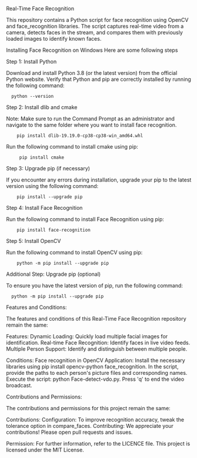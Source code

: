 
Real-Time Face Recognition

This repository contains a Python script for face recognition using OpenCV and face_recognition libraries. The script captures real-time video from a camera, detects faces in the stream, and compares them with previously loaded images to identify known faces.


Installing Face Recognition on Windows Here  are some following steps 


Step 1: Install Python

Download and install Python 3.8 (or the latest version) from the official Python website.
Verify that Python and pip are correctly installed by running the following command:

      python --version
        
Step 2: Install dlib and cmake

Note: Make sure to run the Command Prompt as an administrator and navigate to the same folder where you want to install face recognition.
     
        pip install dlib-19.19.0-cp38-cp38-win_amd64.whl  
        
Run the following command to install cmake using pip:
        
         pip install cmake

Step 3: Upgrade pip (if necessary)

If you encounter any errors during installation, upgrade your pip to the latest version using the following command:
        
        pip install --upgrade pip

Step 4: Install Face Recognition

Run the following command to install Face Recognition using pip:
      
        pip install face-recognition

Step 5: Install OpenCV

Run the following command to install OpenCV using pip:

        python -m pip install --upgrade pip 
        
Additional Step: Upgrade pip (optional)

To ensure you have the latest version of pip, run the following command:

      python -m pip install --upgrade pip 


Features and Conditions:

The features and conditions of this Real-Time Face Recognition repository remain the same:

Features:
Dynamic Loading: Quickly load multiple facial images for identification.
Real-time Face Recognition: Identify faces in live video feeds.
Multiple Person Support: Identify and distinguish between multiple people.

Conditions:
Face recognition in OpenCV Application: Install the necessary libraries using pip install opencv-python face_recognition.
In the script, provide the paths to each person's picture files and corresponding names.
Execute the script: python Face-detect-vdo.py. Press 'q' to end the video broadcast.

Contributions and Permissions:

The contributions and permissions for this project remain the same:

Contributions:
Configuration: To improve recognition accuracy, tweak the tolerance option in compare_faces.
Contributing: We appreciate your contributions! Please open pull requests and issues.


Permission:
For further information, refer to the LICENCE file. This project is licensed under the MIT License.
